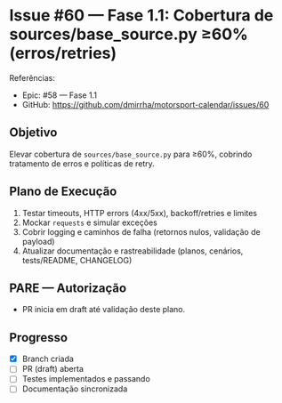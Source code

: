 # Issue #60 — Fase 1.1: Cobertura de sources/base_source.py ≥60% (erros/retries)

Referências:
- Epic: #58 — Fase 1.1
- GitHub: https://github.com/dmirrha/motorsport-calendar/issues/60

## Objetivo
Elevar cobertura de `sources/base_source.py` para ≥60%, cobrindo tratamento de erros e políticas de retry.

## Plano de Execução
1. Testar timeouts, HTTP errors (4xx/5xx), backoff/retries e limites
2. Mockar `requests` e simular exceções
3. Cobrir logging e caminhos de falha (retornos nulos, validação de payload)
4. Atualizar documentação e rastreabilidade (planos, cenários, tests/README, CHANGELOG)

## PARE — Autorização
- PR inicia em draft até validação deste plano.

## Progresso
- [x] Branch criada
- [ ] PR (draft) aberta
- [ ] Testes implementados e passando
- [ ] Documentação sincronizada
